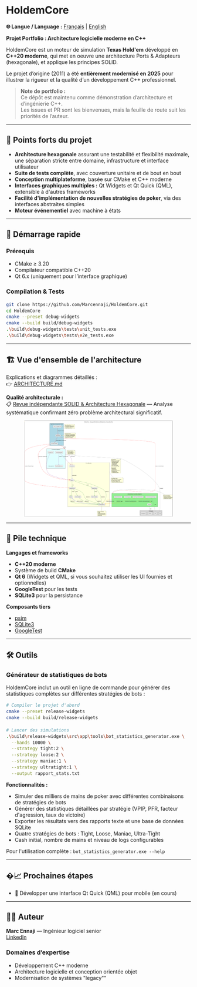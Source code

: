 # HoldemCore

**🌐 Langue / Language :** [Français](README_fr.md) | [English](README.md)

**Projet Portfolio : Architecture logicielle moderne en C++**

HoldemCore est un moteur de simulation **Texas Hold'em** développé en **C++20 moderne**, qui met en oeuvre une architecture Ports & Adapteurs (hexagonale), et applique les principes SOLID.

Le projet d’origine (2011) a été **entièrement modernisé en 2025** pour illustrer la rigueur et la qualité d’un développement C++ professionnel.

> **Note de portfolio :**  
> Ce dépôt est maintenu comme démonstration d’architecture et d’ingénierie C++.  
> Les issues et PR sont les bienvenues, mais la feuille de route suit les priorités de l’auteur.

---

## 🎯 Points forts du projet

- **Architecture hexagonale** assurant une testabilité et flexibilité maximale, une séparation stricte entre domaine, infrastructure et interface utilisateur  
- **Suite de tests complète**, avec couverture unitaire et de bout en bout  
- **Conception multiplateforme**, basée sur CMake et C++ moderne  
- **Interfaces graphiques multiples :** Qt Widgets et Qt Quick (QML), extensible à d'autres frameworks 
- **Facilité d'implémentation de nouvelles stratégies de poker**, via des interfaces abstraites simples
- **Moteur événementiel** avec machine à états

---

## 🚀 Démarrage rapide

### Prérequis
- CMake ≥ 3.20  
- Compilateur compatible C++20  
- Qt 6.x (uniquement pour l’interface graphique)

### Compilation & Tests
```bash
git clone https://github.com/Marcennaji/HoldemCore.git
cd HoldemCore
cmake --preset debug-widgets
cmake --build build/debug-widgets
.\build\debug-widgets\tests\unit_tests.exe
.\build\debug-widgets\tests\e2e_tests.exe
```

---

## 🏗️ Vue d'ensemble de l'architecture

Explications et diagrammes détaillés :  
👉 [ARCHITECTURE.md](doc/ARCHITECTURE_fr.md)

**Qualité architecturale :**  
📋 [Revue indépendante SOLID & Architecture Hexagonale](doc/ARCHITECTURE_REVIEW_fr.md) — Analyse systématique confirmant zéro problème architectural significatif.

<p align="center">
  <img src="doc/architecture.png" alt="Diagramme d'architecture hexagonale" width="80%">
</p>

---

## 🧰 Pile technique

**Langages et frameworks**
- **C++20 moderne**
- Système de build **CMake**
- **Qt 6** (Widgets et QML, si vous souhaitez utiliser les UI fournies et optionnelles)
- **GoogleTest** pour les tests
- **SQLite3** pour la persistance

**Composants tiers**
- [psim](https://github.com/christophschmalhofer/poker/tree/master/XPokerEval/XPokerEval.PokerSim)  
- [SQLite3](https://www.sqlite.org/)  
- [GoogleTest](https://github.com/google/googletest)

---

## 🛠️ Outils

### Générateur de statistiques de bots

HoldemCore inclut un outil en ligne de commande pour générer des statistiques complètes sur différentes stratégies de bots :

```bash
# Compiler le projet d'abord
cmake --preset release-widgets
cmake --build build/release-widgets

# Lancer des simulations
.\build\release-widgets\src\app\tools\bot_statistics_generator.exe \
  --hands 10000 \
  --strategy tight:2 \
  --strategy loose:2 \
  --strategy maniac:1 \
  --strategy ultratight:1 \
  --output rapport_stats.txt
```

**Fonctionnalités :**
- Simuler des milliers de mains de poker avec différentes combinaisons de stratégies de bots
- Générer des statistiques détaillées par stratégie (VPIP, PFR, facteur d'agression, taux de victoire)
- Exporter les résultats vers des rapports texte et une base de données SQLite
- Quatre stratégies de bots : Tight, Loose, Maniac, Ultra-Tight
- Cash initial, nombre de mains et niveau de logs configurables

Pour l'utilisation complète : `bot_statistics_generator.exe --help`

---

## �📈 Prochaines étapes

- 🧠 Développer une interface Qt Quick (QML) pour mobile (en cours)

---

## 👨‍💻 Auteur

**Marc Ennaji** — Ingénieur logiciel senior  
[LinkedIn](https://www.linkedin.com/in/marcennaji/)

### Domaines d’expertise
- Développement C++ moderne
- Architecture logicielle et conception orientée objet  
- Modernisation de systèmes "legacy""  


